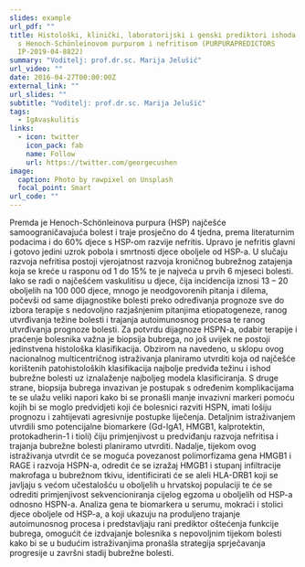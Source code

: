 ```yaml
---
slides: example
url_pdf: ""
title: Histološki, klinički, laboratorijski i genski prediktori ishoda bolesnika
  s Henoch-Schönleinovom purpurom i nefritisom (PURPURAPREDICTORS
  IP-2019-04-8822)
summary: "Voditelj: prof.dr.sc. Marija Jelušić"
url_video: ""
date: 2016-04-27T00:00:00Z
external_link: ""
url_slides: ""
subtitle: "Voditelj: prof.dr.sc. Marija Jelušić"
tags:
  - IgAvaskulitis
links:
  - icon: twitter
    icon_pack: fab
    name: Follow
    url: https://twitter.com/georgecushen
image:
  caption: Photo by rawpixel on Unsplash
  focal_point: Smart
url_code: ""
---
```

Premda je Henoch-Schönleinova purpura (HSP) najčešće samoograničavajuća bolest i traje prosječno do 4 tjedna, prema literaturnim podacima i do 60% djece s HSP-om razvije nefritis. Upravo je nefritis glavni i gotovo jedini uzrok pobola i smrtnosti djece oboljele od HSP-a. U slučaju razvoja nefritisa postoji vjerojatnost razvoja kroničnog bubrežnog zatajenja koja se kreće u rasponu od 1 do 15% te je najveća u prvih 6 mjeseci bolesti. Iako se radi o najčešćem vaskulitisu u djece, čija incidencija iznosi 13 – 20 oboljelih na 100 000 djece, mnogo je neodgovorenih pitanja i dilema, počevši od same dijagnostike bolesti preko određivanja prognoze sve do izbora terapije s nedovoljno razjašnjenim pitanjima etiopatogeneze, ranog utvrđivanja težine bolesti i trajanja autoimunosnog procesa te ranog utvrđivanja prognoze bolesti. Za potvrdu dijagnoze HSPN-a, odabir terapije i praćenje bolesnika važna je biopsija bubrega, no još uvijek ne postoji jedinstvena histološka klasifikacija. Obzirom na navedeno, u sklopu ovog nacionalnog multicentričnog istraživanja planiramo utvrditi koja od najčešće korištenih patohistoloških klasifikacija najbolje predviđa težinu i ishod bubrežne bolesti uz iznalaženje najboljeg modela klasificiranja. S druge strane, biopsija bubrega invazivan je postupak s određenim komplikacijama te se ulažu veliki napori kako bi se pronašli manje invazivni markeri pomoću kojih bi se moglo predvidjeti koji će bolesnici razviti HSPN, imati lošiju prognozu i zahtijevati agresivnije postupke liječenja. Detaljnim istraživanjem utvrdili smo potencijalne biomarkere (Gd-IgA1, HMGB1, kalprotektin, protokadherin-1 i tioli) čiju primjenjivost u predviđanju razvoja nefritisa i trajanja bubrežne bolesti planiramo utvrditi. Nadalje, tijekom ovog istraživanja utvrdit će se moguća povezanost polimorfizama gena HMGB1 i RAGE i razvoja HSPN-a, odredit će se izražaj HMGB1 i stupanj infiltracije makrofaga u bubrežnom tkivu, identificirati će se aleli HLA-DRB1 koji se javljaju s većom učestalošću u oboljelih u hrvatskoj populaciji te će se odrediti primjenjivost sekvencioniranja cijelog egzoma u oboljelih od HSP-a odnosno HSPN-a. Analiza gena te biomarkera u serumu, mokraći i stolici djece oboljele od HSP-a, a koji ukazuju na produljeno trajanje autoimunosnog procesa i predstavljaju rani prediktor oštećenja funkcije bubrega, omogućit će izdvajanje bolesnika s nepovoljnim tijekom bolesti kako bi se u budućim istraživanjima pronašla strategija sprječavanja progresije u završni stadij bubrežne bolesti.

